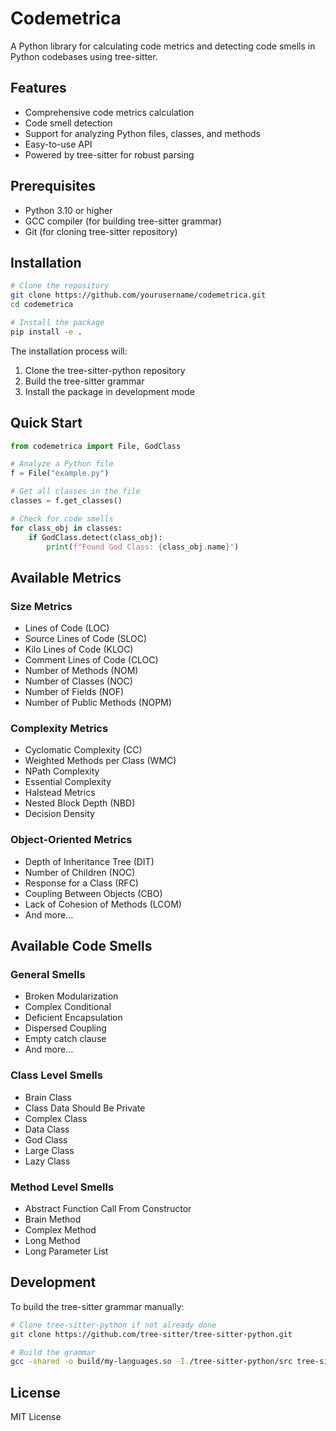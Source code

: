 # Codemetrica

A Python library for calculating code metrics and detecting code smells in Python codebases using tree-sitter.

## Features

- Comprehensive code metrics calculation
- Code smell detection
- Support for analyzing Python files, classes, and methods
- Easy-to-use API
- Powered by tree-sitter for robust parsing

## Prerequisites

- Python 3.10 or higher
- GCC compiler (for building tree-sitter grammar)
- Git (for cloning tree-sitter repository)

## Installation

```bash
# Clone the repository
git clone https://github.com/yourusername/codemetrica.git
cd codemetrica

# Install the package
pip install -e .
```

The installation process will:
1. Clone the tree-sitter-python repository
2. Build the tree-sitter grammar
3. Install the package in development mode

## Quick Start

```python
from codemetrica import File, GodClass

# Analyze a Python file
f = File("example.py")

# Get all classes in the file
classes = f.get_classes()

# Check for code smells
for class_obj in classes:
    if GodClass.detect(class_obj):
        print(f"Found God Class: {class_obj.name}")
```

## Available Metrics

### Size Metrics
- Lines of Code (LOC)
- Source Lines of Code (SLOC)
- Kilo Lines of Code (KLOC)
- Comment Lines of Code (CLOC)
- Number of Methods (NOM)
- Number of Classes (NOC)
- Number of Fields (NOF)
- Number of Public Methods (NOPM)

### Complexity Metrics
- Cyclomatic Complexity (CC)
- Weighted Methods per Class (WMC)
- NPath Complexity
- Essential Complexity
- Halstead Metrics
- Nested Block Depth (NBD)
- Decision Density

### Object-Oriented Metrics
- Depth of Inheritance Tree (DIT)
- Number of Children (NOC)
- Response for a Class (RFC)
- Coupling Between Objects (CBO)
- Lack of Cohesion of Methods (LCOM)
- And more...

## Available Code Smells

### General Smells
- Broken Modularization
- Complex Conditional
- Deficient Encapsulation
- Dispersed Coupling
- Empty catch clause
- And more...

### Class Level Smells
- Brain Class
- Class Data Should Be Private
- Complex Class
- Data Class
- God Class
- Large Class
- Lazy Class

### Method Level Smells
- Abstract Function Call From Constructor
- Brain Method
- Complex Method
- Long Method
- Long Parameter List

## Development

To build the tree-sitter grammar manually:

```bash
# Clone tree-sitter-python if not already done
git clone https://github.com/tree-sitter/tree-sitter-python.git

# Build the grammar
gcc -shared -o build/my-languages.so -I./tree-sitter-python/src tree-sitter-python/src/parser.c -fPIC
```

## License

MIT License 